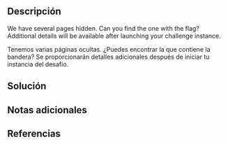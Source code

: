 ## Descripción
We have several pages hidden. Can you find the one with the flag? Additional details will be available after launching your challenge instance.

Tenemos varias páginas ocultas. ¿Puedes encontrar la que contiene la bandera? Se proporcionarán detalles adicionales después de iniciar tu instancia del desafío.
## Solución

## Notas adicionales

## Referencias
